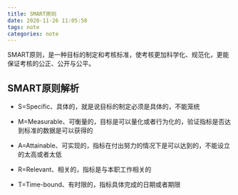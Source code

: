 ```yaml
---
title: SMART原则
date: 2020-11-26 11:05:58
tags: note
categories: note
---
```


SMART原则，是一种目标的制定和考核标准，使考核更加科学化、规范化，更能保证考核的公正、公开与公平。

## SMART原则解析

- S=Specific、具体的，就是说目标的制定必须是具体的，不能笼统

- M=Measurable、可衡量的，目标是可以量化或者行为化的，验证指标是否达到标准的数据是可以获得的

- A=Attainable、可实现的，指标在付出努力的情况下是可以达到的，不能设立的太高或者太低

- R=Relevant、相关的，指标是与本职工作相关的

- T=Time-bound、有时限的，指标具体完成的日期或者期限
